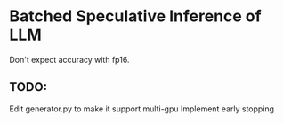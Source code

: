 # Batched Speculative Inference of LLM

Don't expect accuracy with fp16.

## TODO: 
Edit generator.py to make it support multi-gpu
Implement early stopping